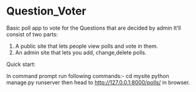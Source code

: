 # Question_Voter
Basic poll app to vote for the  Questions  that  are decided by admin
It’ll consist of two parts:
1. A public site that lets people view polls and vote in them.
2. An admin site that lets you add, change,delete polls.

Quick start:

In command prompt run following commands:-
cd mysite
python manage.py runserver
then head to http://127.0.0.1:8000/polls/ in browser.
